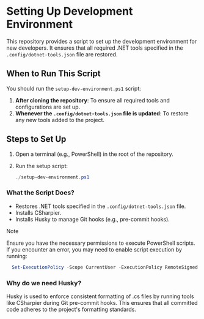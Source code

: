 # Setting Up Development Environment

This repository provides a script to set up the development environment for new developers. It ensures that all required .NET tools specified in the `.config/dotnet-tools.json` file are restored.

## When to Run This Script

You should run the `setup-dev-environment.ps1` script:
1. **After cloning the repository**: To ensure all required tools and configurations are set up.
2. **Whenever the `.config/dotnet-tools.json` file is updated**: To restore any new tools added to the project.


## Steps to Set Up

1. Open a terminal (e.g., PowerShell) in the root of the repository.
2. Run the setup script:
   
   ```powershell
   ./setup-dev-environment.ps1
   ```

### What the Script Does?
- Restores .NET tools specified in the `.config/dotnet-tools.json` file.
- Installs CSharpier.
- Installs Husky to manage Git hooks (e.g., pre-commit hooks).

>[!Note]
> Ensure you have the necessary permissions to execute PowerShell scripts. If you encounter an error, you may need to enable script execution by running:
  ```powershell
    Set-ExecutionPolicy -Scope CurrentUser -ExecutionPolicy RemoteSigned
  ```

### Why do we need Husky?
Husky is used to enforce consistent formatting of .cs files by running tools like CSharpier during Git pre-commit hooks. This ensures that all committed code adheres to the project's formatting standards.
